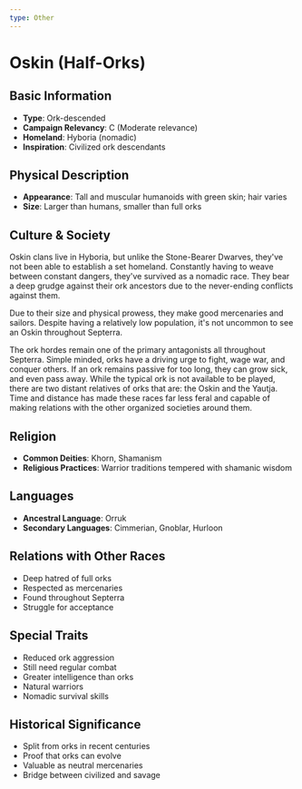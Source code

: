 ```yaml
---
type: Other
---
```


# Oskin (Half-Orks)

## Basic Information
- **Type**: Ork-descended
- **Campaign Relevancy**: C (Moderate relevance)
- **Homeland**: Hyboria (nomadic)
- **Inspiration**: Civilized ork descendants

## Physical Description
- **Appearance**: Tall and muscular humanoids with green skin; hair varies
- **Size**: Larger than humans, smaller than full orks

## Culture & Society
Oskin clans live in Hyboria, but unlike the Stone-Bearer Dwarves, they've not been able to establish a set homeland. Constantly having to weave between constant dangers, they've survived as a nomadic race. They bear a deep grudge against their ork ancestors due to the never-ending conflicts against them. 

Due to their size and physical prowess, they make good mercenaries and sailors. Despite having a relatively low population, it's not uncommon to see an Oskin throughout Septerra.

The ork hordes remain one of the primary antagonists all throughout Septerra. Simple minded, orks have a driving urge to fight, wage war, and conquer others. If an ork remains passive for too long, they can grow sick, and even pass away. While the typical ork is not available to be played, there are two distant relatives of orks that are: the Oskin and the Yautja. Time and distance has made these races far less feral and capable of making relations with the other organized societies around them.

## Religion
- **Common Deities**: Khorn, Shamanism
- **Religious Practices**: Warrior traditions tempered with shamanic wisdom

## Languages
- **Ancestral Language**: Orruk
- **Secondary Languages**: Cimmerian, Gnoblar, Hurloon

## Relations with Other Races
- Deep hatred of full orks
- Respected as mercenaries
- Found throughout Septerra
- Struggle for acceptance

## Special Traits
- Reduced ork aggression
- Still need regular combat
- Greater intelligence than orks
- Natural warriors
- Nomadic survival skills

## Historical Significance
- Split from orks in recent centuries
- Proof that orks can evolve
- Valuable as neutral mercenaries
- Bridge between civilized and savage